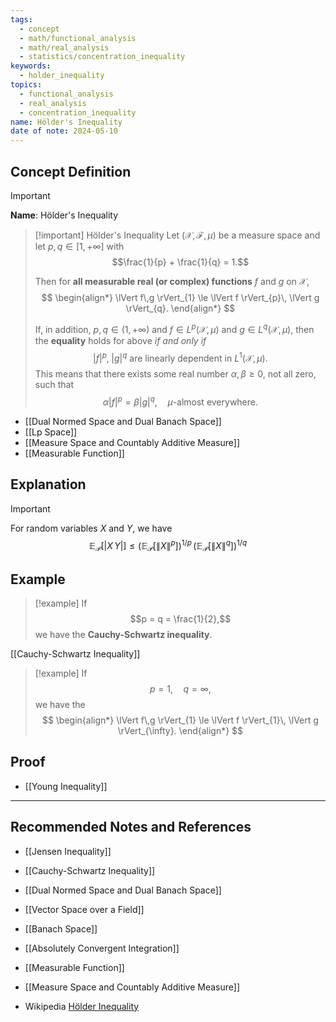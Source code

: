 ```yaml
---
tags:
  - concept
  - math/functional_analysis
  - math/real_analysis
  - statistics/concentration_inequality
keywords:
  - holder_inequality
topics:
  - functional_analysis
  - real_analysis
  - concentration_inequality
name: Hölder's Inequality
date of note: 2024-05-10
---
```


## Concept Definition

>[!important]
>**Name**:  Hölder's Inequality

>[!important] Hölder's Inequality
>Let $(\mathcal{X}, \mathscr{F}, \mu)$ be a measure space and let $p ,q \in [1, +\infty]$ with $$\frac{1}{p} + \frac{1}{q} = 1.$$
>
>Then for **all measurable real (or complex) functions** $f$ and $g$ on $\mathcal{X}$,
>$$
>\begin{align*}
> \lVert f\,g \rVert_{1} \le \lVert f \rVert_{p}\, \lVert g \rVert_{q}.   
>\end{align*}
>$$
>
>If, in addition, $p, q \in (1, +\infty)$ and $f\in L^p(\mathcal{X}, \mu)$ and $g\in L^q(\mathcal{X}, \mu)$, then the **equality** holds for above *if and only if* $$|f|^p, \; |g|^{q} \text{ are linearly dependent in } L^1(\mathcal{X}, \mu).$$ This means that there exists some real number $\alpha, \beta \ge 0,$ not all zero, such that 
>$$
>\alpha \lvert f \rvert^{p} = \beta \lvert g \rvert^{q}, \quad \mu\text{-almost everywhere.}  
>$$

- [[Dual Normed Space and Dual Banach Space]]
- [[Lp Space]]
- [[Measure Space and Countably Additive Measure]]
- [[Measurable Function]]





## Explanation

>[!important]
>For random variables $X$ and $Y$, we have
>$$
>  \mathbb{E}_{ \mathcal{P} }\left[ \lvert X\,Y \rvert  \right] \le \left( \mathbb{E}_{ \mathcal{P} }\left[ \lVert X \rVert^p  \right] \right)^{1/p} \,\left( \mathbb{E}_{ \mathcal{P} }\left[ \lVert X \rVert^q  \right] \right)^{1/q}
>$$




## Example

>[!example]
>If $$p = q = \frac{1}{2},$$ we have the **Cauchy-Schwartz inequality**.

[[Cauchy-Schwartz Inequality]]

>[!example]
>If $$p = 1, \quad q = \infty,$$ we have the
>$$
>\begin{align*}
> \lVert f\,g \rVert_{1} \le \lVert f \rVert_{1}\, \lVert g \rVert_{\infty}.   
>\end{align*}
>$$


## Proof

- [[Young Inequality]]



-----------
##  Recommended Notes and References

- [[Jensen Inequality]]
- [[Cauchy-Schwartz Inequality]]


- [[Dual Normed Space and Dual Banach Space]]
- [[Vector Space over a Field]]
- [[Banach Space]]

- [[Absolutely Convergent Integration]]
- [[Measurable Function]]
- [[Measure Space and Countably Additive Measure]]


- Wikipedia [Hölder Inequality](https://en.wikipedia.org/wiki/H%C3%B6lder%27s_inequality)
